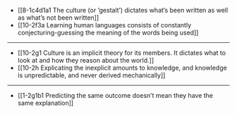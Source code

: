 - [[8-1c4d1a1 The culture (or ‘gestalt’) dictates what’s been written as well as what’s not been written]]
- [[10-2f3a Learning human languages consists of constantly conjecturing-guessing the meaning of the words being used]]
---
- [[10-2g1 Culture is an implicit theory for its members. It dictates what to look at and how they reason about the world.]]
- [[10-2h Explicating the inexplicit amounts to knowledge, and knowledge is unpredictable, and never derived mechanically]]
---
- [[1-2g1b1 Predicting the same outcome doesn’t mean they have the same explanation]]
